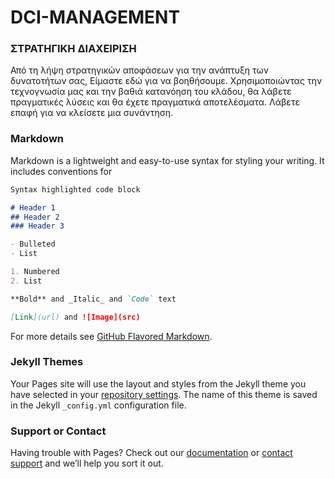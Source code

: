# DCI-MANAGEMENT
### ΣΤΡΑΤΗΓΙΚΗ ΔΙΑΧΕΙΡΙΣΗ


Από τη λήψη στρατηγικών αποφάσεων για την ανάπτυξη των δυνατοτήτων σας, Είμαστε εδώ για να βοηθήσουμε. Χρησιμοποιώντας την τεχνογνωσία μας και την βαθιά κατανόηση του κλάδου, θα λάβετε πραγματικές λύσεις και θα έχετε πραγματικά αποτελέσματα. Λάβετε επαφή για να κλείσετε μια συνάντηση.

### Markdown

Markdown is a lightweight and easy-to-use syntax for styling your writing. It includes conventions for

```markdown
Syntax highlighted code block

# Header 1
## Header 2
### Header 3

- Bulleted
- List

1. Numbered
2. List

**Bold** and _Italic_ and `Code` text

[Link](url) and ![Image](src)
```

For more details see [GitHub Flavored Markdown](https://guides.github.com/features/mastering-markdown/).

### Jekyll Themes

Your Pages site will use the layout and styles from the Jekyll theme you have selected in your [repository settings](https://github.com/ChristosBoulou/dci-management-web/settings). The name of this theme is saved in the Jekyll `_config.yml` configuration file.

### Support or Contact

Having trouble with Pages? Check out our [documentation](https://help.github.com/categories/github-pages-basics/) or [contact support](https://github.com/contact) and we’ll help you sort it out.
